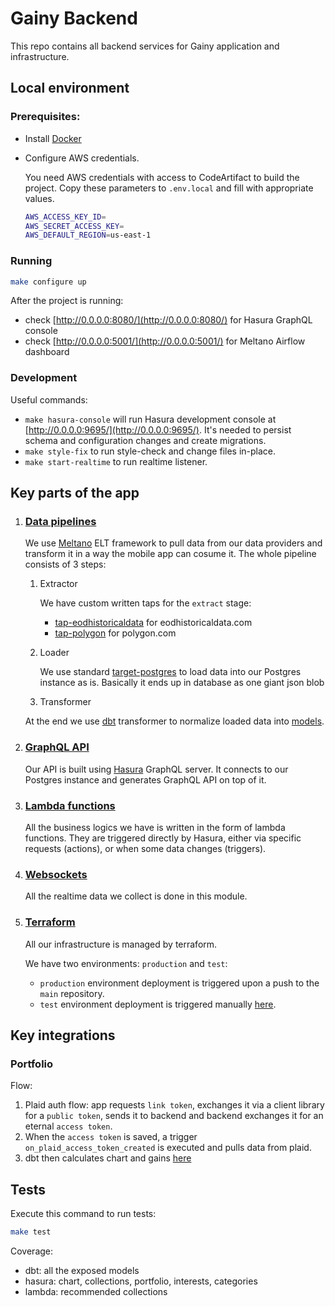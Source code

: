 # Gainy Backend

This repo contains all backend services for Gainy application and infrastructure.

## Local environment
### Prerequisites:
- Install [Docker](https://docs.docker.com/get-docker/)
- Configure AWS credentials. 

  You need AWS credentials with access to CodeArtifact to build the project. Copy these parameters to `.env.local` and fill with appropriate values.
  ```bash
  AWS_ACCESS_KEY_ID=
  AWS_SECRET_ACCESS_KEY=
  AWS_DEFAULT_REGION=us-east-1
  ```

### Running
```bash
make configure up
```
After the project is running:
- check [http://0.0.0.0:8080/](http://0.0.0.0:8080/) for Hasura GraphQL console 
- check [http://0.0.0.0:5001/](http://0.0.0.0:5001/) for Meltano Airflow dashboard 

### Development
Useful commands:
- `make hasura-console` will run Hasura development console at [http://0.0.0.0:9695/](http://0.0.0.0:9695/). It's needed to persist schema and configuration changes and create migrations.
- `make style-fix` to run style-check and change files in-place.
- `make start-realtime` to run realtime listener.

## Key parts of the app
1. ### [Data pipelines](src/meltano)
   We use [Meltano](https://meltano.com/) ELT framework to pull data from our data providers and transform it in a way the mobile app can cosume it. 
   The whole pipeline consists of 3 steps:
   1. Extractor 
   
      We have custom written taps for the `extract` stage:
      - [tap-eodhistoricaldata](https://github.com/gainy-app/gainy-docker-images/tree/main/docker/meltano/tap-eodhistoricaldata) for  eodhistoricaldata.com
      - [tap-polygon](https://github.com/gainy-app/gainy-docker-images/tree/main/docker/meltano/tap-polygon) for polygon.com
   2. Loader

      We use standard [target-postgres](https://github.com/transferwise/pipelinewise-target-postgres) to load data into our Postgres instance as is. Basically it ends up in database as one giant json blob

   3. Transformer
   
   At the end we use [dbt](https://www.getdbt.com/) transformer to normalize loaded data into [models](src/meltano/meltano/transform/models).

2. ### [GraphQL API](src/hasura)
   Our API is built using [Hasura](https://hasura.io/) GraphQL server. It connects to our Postgres instance and generates GraphQL API on top of it. 

3. ### [Lambda functions](./src/aws/lambda-python)
   All the business logics we have is written in the form of lambda functions. They are triggered directly by Hasura, either via specific requests (actions), or when some data changes (triggers).

3. ### [Websockets](./src/websockets)
   All the realtime data we collect is done in this module.

4. ### [Terraform](./terraform)
   All our infrastructure is managed by terraform.
   
   We have two environments: `production` and `test`:
   - `production` environment deployment is triggered upon a push to the `main` repository.
   - `test` environment deployment is triggered manually [here](https://github.com/gainy-app/gainy/actions/workflows/terraform.yml).

## Key integrations
### Portfolio
Flow:
1. Plaid auth flow: app requests `link token`, exchanges it via a client library for a `public token`, sends it to backend and backend exchanges it for an eternal `access token`.
2. When the `access token` is saved, a trigger `on_plaid_access_token_created` is executed and pulls  data from plaid.
3. dbt then calculates chart and gains [here](src/meltano/meltano/transform/models/portfolio)

## Tests
Execute this command to run tests:
```bash
make test
```
Coverage:
- dbt: all the exposed models
- hasura: chart, collections, portfolio, interests, categories
- lambda: recommended collections

